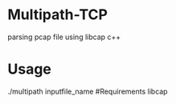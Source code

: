 # Multipath-TCP
parsing pcap file using libcap c++
# Usage
./multipath inputfile_name
#Requirements
libcap 
